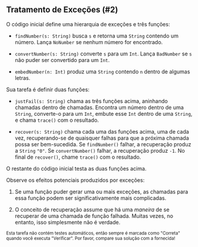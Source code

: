 ## Tratamento de Exceções (#2)

O código inicial define uma hierarquia de exceções e três funções:

- `findNumber(s: String)` busca `s` e retorna uma `String` contendo um
  número. Lança `NoNumber` se nenhum número for encontrado.

- `convertNumber(s: String)` converte `s` para um `Int`. Lança `BadNumber` se
  `s` não puder ser convertido para um `Int`.

- `embedNumber(n: Int)` produz uma `String` contendo `n` dentro de algumas letras.

Sua tarefa é definir duas funções:

- `justFail(s: String)` chama as três funções acima, aninhando chamadas dentro de chamadas. Encontra um número dentro de uma `String`, converte-o para um `Int`, embute esse `Int` dentro de uma `String`, e chama `trace()` com o resultado.

- `recover(s: String)` chama cada uma das funções acima, uma de cada vez, recuperando-se de quaisquer falhas para que a próxima chamada possa ser bem-sucedida. Se `findNumber()` falhar, a recuperação produz a `String` `"0"`. Se `convertNumber()` falhar, a recuperação produz `-1`. No final de `recover()`, chame `trace()` com o resultado.

O restante do código inicial testa as duas funções acima.

Observe os efeitos potenciais produzidos por exceções:

1. Se uma função puder gerar uma ou mais exceções, as chamadas para essa função podem ser significativamente mais complicadas.

2. O conceito de recuperação assume que há uma *maneira* de se recuperar de uma chamada de função falhada. Muitas vezes, no entanto, isso simplesmente não é verdade.

<sub> Esta tarefa não contém testes automáticos, então sempre é marcada como "Correta" quando você executa "Verificar". Por favor, compare sua solução com a fornecida! </sub>